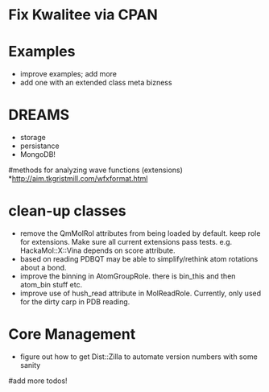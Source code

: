 # Fix Kwalitee via CPAN

# Examples 
* improve examples; add more
* add one with an extended class meta bizness

# DREAMS
* storage
* persistance
* MongoDB!

#methods for analyzing wave functions (extensions)
*http://aim.tkgristmill.com/wfxformat.html

# clean-up classes
* remove the QmMolRol attributes from being loaded by default. keep role for extensions.  Make sure all current extensions pass tests. e.g. HackaMol::X::Vina depends on score attribute.  
* based on reading PDBQT may be able to simplify/rethink atom rotations about a bond.
* improve the binning in AtomGroupRole.  there is bin_this and then atom_bin 
stuff etc.
* improve use of hush_read attribute in MolReadRole.  Currently, only used for the dirty carp in PDB reading.

# Core Management
* figure out how to get Dist::Zilla to automate version numbers with some sanity

#add more todos!
